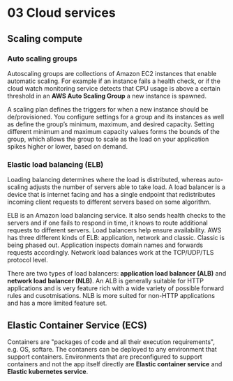 # 03 Cloud services

## Scaling compute

### Auto scaling groups

Autoscaling groups are collections of Amazon EC2 instances that enable automatic scaling. For example if an instance fails a health check, or if the cloud watch monitoring service detects that CPU usage is above a certain threshold in an **AWS Auto Scaling Group** a new instance is spawned.

A scaling plan defines the triggers for when a new instance should be de/provisioned. You configure settings for a group and its instances as well as define the group’s minimum, maximum, and desired capacity. Setting different minimum and maximum capacity values forms the bounds of the group, which allows the group to scale as the load on your application spikes higher or lower, based on demand.

### Elastic load balancing (ELB)

Loading balancing determines where the load is distributed, whereas auto-scaling adjusts the number of servers able to take load. A load balancer is a device that is internet facing and has a single endpoint that redistributes incoming client requests to different servers based on some algorithm.

ELB is an Amazon load balancing service. It also sends health checks to the servers and if one fails to respond in time, it knows to route additional requests to different servers. Load balancers help ensure availability. AWS has three different kinds of ELB: application, network and classic. Classic is being phased out. Application inspects domain names and forwards requests accordingly. Network load balances work at the TCP/UDP/TLS protocol level.

There are two types of load balancers: **application load balancer (ALB)** and **network load balancer (NLB)**. An ALB is generally suitable for HTTP applications and is very feature rich with a wide variety of possible forward rules and cusotmisations. NLB is more suited for non-HTTP applications and has a more limited feature set.

## Elastic Container Service (ECS)

Containers are "packages of code and all their execution requirements", e.g. OS, softare. The contaners can be deployed to any environment that support containers. Environments that are preconfigured to support containers and not the app itself directly are **Elastic container service** and **Elastic kubernetes service**.

